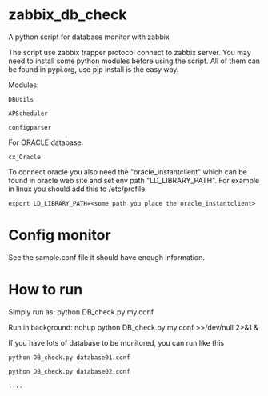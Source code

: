 # zabbix_db_check
A python script for database monitor with zabbix

The script use zabbix trapper protocol connect to zabbix server.
You may need to install some python modules before using the script. All of them can be found in pypi.org, use pip install is the easy way.

Modules:

    DBUtils
  
    APScheduler
  
    configparser

For ORACLE database:

    cx_Oracle
  
  To connect oracle you also need the "oracle_instantclient" which can be found in oracle web site and set env path "LD_LIBRARY_PATH". For example in linux you should add this to /etc/profile:
  
    export LD_LIBRARY_PATH=<some path you place the oracle_instantclient>
  

# Config monitor
  See the sample.conf file it should have enough information.

# How to run
  Simply run as: python DB_check.py my.conf
  
  Run in background: nohup python DB_check.py my.conf >>/dev/null 2>&1 &
  
  If you have lots of database to be monitored, you can run like this
  
    python DB_check.py database01.conf
    
    python DB_check.py database02.conf
    
    ....
  
